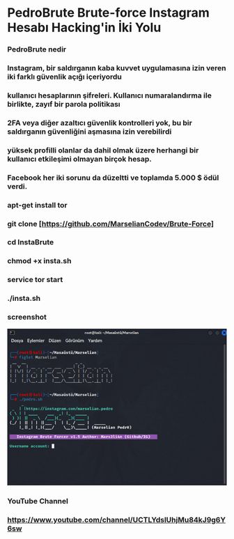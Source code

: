  #  PedroBrute Brute-force Instagram Hesabı Hacking'in İki Yolu 

###  PedroBrute nedir 

###  Instagram, bir saldırganın kaba kuvvet uygulamasına izin veren iki farklı güvenlik açığı içeriyordu 
###  kullanıcı hesaplarının şifreleri. Kullanıcı numaralandırma ile birlikte, zayıf bir parola politikası 
###  2FA veya diğer azaltıcı güvenlik kontrolleri yok, bu bir saldırganın güvenliğini aşmasına izin verebilirdi 
###  yüksek profilli olanlar da dahil olmak üzere herhangi bir kullanıcı etkileşimi olmayan birçok hesap. 
###  Facebook her iki sorunu da düzeltti ve toplamda 5.000 $ ödül verdi. 


### apt-get install tor

### git clone [https://github.com/MarselianCodev/Brute-Force]

### cd InstaBrute

### chmod +x insta.sh

### service tor start

### ./insta.sh

### screenshot

![VİYKL](muhammed.PNG)

### YouTube Channel

### https://www.youtube.com/channel/UCTLYdslUhjMu84kJ9g6Y6sw
 
